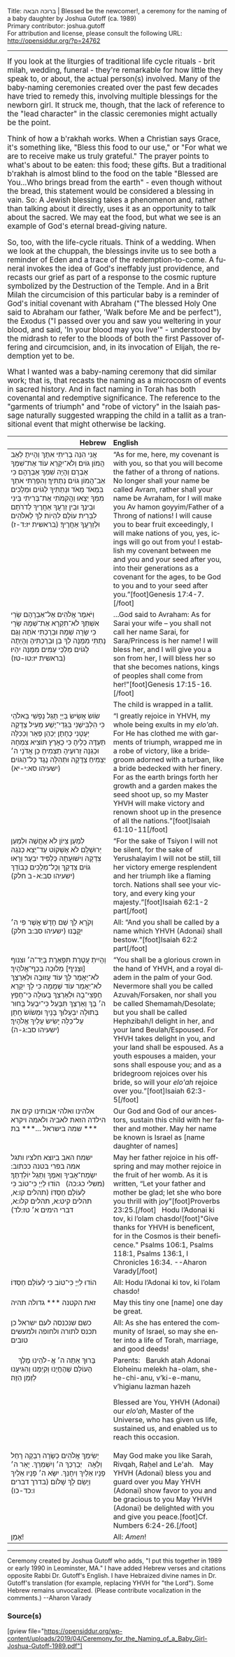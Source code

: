 <html>
<head></head>
<body>
Title: ברוכה הבאה | Blessed be the newcomer!, a ceremony for the naming of a baby daughter by Joshua Gutoff (ca. 1989)<br />
Primary contributor: joshua.gutoff<br />
For attribution and license, please consult the following URL: <a href="http://opensiddur.org/?p=24762">http://opensiddur.org/?p=24762</a>
<p />
<hr />

<div class="english" lang="en" style="font-size: 1.2em;">
If you look at the liturgies of traditional life cycle rituals - brit milah, wedding, funeral - they're remarkable for how little they speak to, or about, the actual person(s) involved. Many of the baby-naming ceremonies created over the past few decades have tried to remedy this, involving multiple blessings for the newborn girl. It struck me, though, that the lack of reference to the "lead character" in the classic ceremonies might actually be the point.

Think of how a b'rakhah works. When a Christian says Grace, it's something like, "Bless this food to our use," or "For what we are to receive make us truly grateful." The prayer points to what's about to be eaten: this food; these gifts. But a traditional b'rakhah is almost blind to the food on the table "Blessed are You...Who brings bread from the earth" - even though without the bread, this statement would be considered a blessing in vain. So: A Jewish blessing takes a phenomenon and, rather than talking about it directly, uses it as an opportunity to talk about the sacred. We may eat the food, but what we see is an example of God's eternal bread-giving nature.

So, too, with the life-cycle rituals. Think of a wedding. When we look at the chuppah, the blessings invite us to see both a reminder of Eden and a trace of the redemption-to-come. A funeral invokes the idea of God's ineffably just providence, and recasts our grief as part of a response to the cosmic rupture symbolized by the Destruction of the Temple. And in a Brit Milah the circumcision of this particular baby is a reminder of God's initial covenant with Abraham ("The blessed Holy One said to Abraham our father, 'Walk before Me and be perfect"), the Exodus ("I passed over you and saw you weltering in your blood, and said, 'In your blood may you live'" - understood by the midrash to refer to the bloods of both the first Passover offering and circumcision, and, in its invocation of Elijah, the redemption yet to be.

What I wanted was a baby-naming ceremony that did similar work; that is, that recasts the naming as a microcosm of events in sacred history. And in fact naming in Torah has both covenantal and redemptive significance. The reference to the "garments of triumph" and "robe of victory" in the Isaiah passage naturally suggested wrapping the child in a tallit as a transitional event that might otherwise be lacking.
</div>

<table style="margin-left: auto;margin-right: auto;" class="draggable">
<thead><tr><th id="x" style="text-align: right;">Hebrew</th><th style="text-align: left;">English</th></tr></thead>
<tbody>
<tr><td style="vertical-align:top;" width="46%">
<div class="liturgy" lang="he">
אֲנִי הִנֵּה בְרִיתִי אִתָּךְ וְהָיִיתָ לְאַב הֲמוֹן גּוֹיִם׃ וְלֹא־יִקָּרֵא עוֹד אֶת־שִׁמְךָ אַבְרָם וְהָיָה שִׁמְךָ אַבְרָהָם כִּי אַב־הֲמוֹן גּוֹיִם נְתַתִּיךָ׃ וְהִפְרֵתִי אֹתְךָ בִּמְאֹד מְאֹד וּנְתַתִּיךָ לְגוֹיִם וּמְלָכִים מִמְּךָ יֵצֵאוּ׃ וַהֲקִמֹתִי אֶת־בְּרִיתִי בֵּינִי וּבֵינֶךָ וּבֵין זַרְעֲךָ אַחֲרֶיךָ לְדֹרֹתָם לִבְרִית עוֹלָם לִהְיוֹת לְךָ לֵאלֹהִים וּלְזַרְעֲךָ אַחֲרֶיךָ׃ <span class="citation">(בראשית יז:ד-ז)</span>
</span></div></td>
 
<td style="vertical-align:top;" width="53%">
<div class="english" lang="en">
“As for me, here, my covenant is with you, so that you will become the father of a throng of nations. No longer shall your name be called Avram, rather shall your name be Avraham, for I will make you Av hamon goyyim/Father of a Throng of nations! I will cause you to bear fruit exceedingly, I will make nations of you, yes, icings will go out from you! I establish my covenant between me and you and your seed after you, into their generations as a covenant for the ages, to be God to you and to your seed after you.”[foot]Genesis 17:4-7.[/foot]
</div></td></tr>


<tr><td style="vertical-align:top;" width="46%">
<div class="liturgy" lang="he">
וַיֹּאמֶר אֱלֹהִים אֶל־אַבְרָהָם שָׂרַי אִשְׁתְּךָ לֹא־תִקְרָא אֶת־שְׁמָהּ שָׂרָי כִּי שָׂרָה שְׁמָהּ׃ וּבֵרַכְתִּי אֹתָהּ וְגַם נָתַתִּי מִמֶּנָּה לְךָ בֵּן וּבֵרַכְתִּיהָ וְהָיְתָה לְגוֹיִם מַלְכֵי עַמִּים מִמֶּנָּה יִהְיוּ׃ <span class="citation">(בראשית יז:טו-טז)</span>
</span></div></td>
 
<td style="vertical-align:top;" width="53%">
<div class="english" lang="en">
…God said to Avraham: As for Sarai your wife – you shall not call her name Sarai, for Sara/Princess is her name! I will bless her, and I will give you a son from her, I will bless her so that she becomes nations, kings of peoples shall come from her!”[foot]Genesis 17:15-16.[/foot]
</div></td></tr>


<tr><td style="vertical-align:top;" width="46%">
<div class="liturgy" lang="he">

</span></div></td>
 
<td style="vertical-align:top;" width="53%">
<div class="english" lang="en">
<span class="instruction">The child is wrapped in a tallit.</span>
</div></td></tr>


<tr><td style="vertical-align:top;" width="46%">
<div class="liturgy" lang="he">
שׂוֹשׂ אָשִׂישׂ בַּיְיָ תָּגֵל נַפְשִׁי בֵּאלֹהַי כִּי הִלְבִּישַׁנִי בִּגְדֵי־יֶשַׁע מְעִיל צְדָקָה יְעָטָנִי כֶּחָתָן יְכַהֵן פְּאֵר וְכַכַּלָּה תַּעְדֶּה כֵלֶיהָ׃ כִּי כָאָרֶץ תּוֹצִיא צִמְחָהּ וּכְגַנָּה זֵרוּעֶיהָ תַצְמִיחַ כֵּן אֲדֹנָי ה׳ יַצְמִיחַ צְדָקָה וּתְהִלָּה נֶגֶד כָּל־הַגּוֹיִם׃ <span class="citation">(ישעיהו סא:י-יא)</span>
</span></div></td>
 
<td style="vertical-align:top;" width="53%">
<div class="english" lang="en">
“I greatly rejoice in YHVH, my whole being exults in my <em>elo'ah</em>. For He has clothed me with garments of triumph, wrapped me in a robe of victory, like a bridegroom adorned with a turban, like a bride bedecked with her finery. For as the earth brings forth her growth and a garden makes the seed shoot up, so my Master YHVH will make victory and renown shoot up in the presence of all the nations.”[foot]Isaiah 61:10-11[/foot]
</div></td></tr>


<tr><td style="vertical-align:top;" width="46%">
<div class="liturgy" lang="he">
לְמַעַן צִיּוֹן לֹא אֶחֱשֶׁה וּלְמַעַן יְרוּשָׁלִַם לֹא אֶשְׁקוֹט עַד־יֵצֵא כַנֹּגַהּ צִדְקָהּ וִישׁוּעָתָהּ כְּלַפִּיד יִבְעָר׃ וְרָאוּ גוֹיִם צִדְקֵךְ וְכָל־מְלָכִים כְּבוֹדֵךְ <span class="citation">(ישעיהו סב:א-ב חלק)</span>
</span></div></td>
 
<td style="vertical-align:top;" width="53%">
<div class="english" lang="en">
“For the sake of Tsiyon I will not be silent, for the sake of Yerushalayim I will not be still, till her victory emerge resplendent and her triumph like a flaming torch. Nations shall see your victory, and every king your majesty.”[foot]Isaiah 62:1-2 part[/foot]
</div></td></tr>


<tr><td style="vertical-align:top;" width="46%">
<div class="liturgy" lang="he">
וְקֹרָא לָךְ שֵׁם חָדָשׁ אֲשֶׁר פִּי ה׳ יִקֳּבֶנּוּ׃ <span class="citation">(ישעיהו סב:ב חלק)</span>
</span></div></td>
 
<td style="vertical-align:top;" width="53%">
<div class="english" lang="en">
<span class="instruction">All:</span> “And you shall be called by a name which YHVH (Adonai) shall bestow.”[foot]Isaiah 62:2 part[/foot]
</div></td></tr>


<tr><td style="vertical-align:top;" width="46%">
<div class="liturgy" lang="he">
וְהָיִיתְ עֲטֶרֶת תִּפְאֶרֶת בְּיַד־ה׳ וצנוף [וּצְנִיף] מְלוּכָה בְּכַף־אֱלֹהָיִךְ׃ לֹא־יֵאָמֵר לָךְ עוֹד עֲזוּבָה וּלְאַרְצֵךְ לֹא־יֵאָמֵר עוֹד שְׁמָמָה כִּי לָךְ יִקָּרֵא חֶפְצִי־בָהּ וּלְאַרְצֵךְ בְּעוּלָה כִּי־חָפֵץ ה׳ בָּךְ וְאַרְצֵךְ תִּבָּעֵל׃ כִּי־יִבְעַל בָּחוּר בְּתוּלָה יִבְעָלוּךְ בָּנָיִךְ וּמְשׂוֹשׂ חָתָן עַל־כַּלָּה יָשִׂישׂ עָלַיִךְ אֱלֹהָיִךְ׃ <span class="citation">(ישעיהו סב:ג-ה)</span>
</span></div></td>
 
<td style="vertical-align:top;" width="53%">
<div class="english" lang="en">
“You shall be a glorious crown in the hand of YHVH, and a royal diadem in the palm of your God. Nevermore shall you be called Azuvah/Forsaken, nor shall you be called Shemamah/Desolate; but you shall be called Hephzibah/I delight in her, and your land Beulah/Espoused. For YHVH takes delight in you, and your land shall be espoused. As a youth espouses a maiden, your sons shall espouse you; and as a bridegroom rejoices over his bride, so will your <em>elo'ah</em> rejoice over you.”[foot]Isaiah 62:3-5[/foot]
</div></td></tr>


<tr><td style="vertical-align:top;" width="46%">
<div class="liturgy" lang="he">
אלהינו ואלהי אבותינו
קים את הילדה הזאת לאביה ולאמה
ויקרא שמה בישראל
...*** בת ***
</span></div></td>
 
<td style="vertical-align:top;" width="53%">
<div class="english" lang="en">
Our God and God of our ancestors, 
sustain this child with her father and mother. 
May her name be known is Israel as
[name daughter of names]
</div></td></tr>


<tr><td style="vertical-align:top;" width="46%">
<div class="liturgy" lang="he">
ישמח האב ביוצא חלציו 
ותגל אמה בפרי בטנה
ככתוב: יִשְׂמַח־אָבִיךָ 
וְאִמֶּךָ וְתָגֵל יוֹלַדְתֶּךָ׃ <span class="citation">(משלי כג:כה)</span>
&nbsp;
הוֹדוּ לַיְיָ כִּי־טוֹב כִּי לְעוֹלָם חַסְדּוֹ׃ <span class="citation">(תהלים קו:א, תהלים קיט:א, תהלים קלו:א, דברי הימים א׳ טז:לד)</span>
</span></div></td>
 
<td style="vertical-align:top;" width="53%">
<div class="english" lang="en">
May her father rejoice in his offspring 
and may mother rejoice in the fruit of her womb. 
As it is written, “Let your father and mother be glad; 
let she who bore you thrill with joy”[foot]Proverbs 23:25.[/foot]
&nbsp;
Hodu l’Adonai ki tov, ki l’olam chasdo![foot]"Give thanks for YHVH is beneficent, for in the Cosmos is their beneficence." Psalms 106:1, Psalms 118:1, Psalms 136:1, I Chronicles 16:34. --Aharon Varady[/foot]
</div></td></tr>


<tr><td style="vertical-align:top;" width="46%">
<div class="liturgy" lang="he">
הוֹדוּ לַיְיָ כִּי־טוֹב כִּי לְעוֹלָם חַסְדּוֹ׃
</span></div></td>
 
<td style="vertical-align:top;" width="53%">
<div class="english" lang="en">
<span class="instruction">All:</span> Hodu l’Adonai ki tov, ki l’olam chasdo!
</div></td></tr>


<tr><td style="vertical-align:top;" width="46%">
<div class="liturgy" lang="he">
זאת הקטנה *** גדולה תהיה
</span></div></td>
 
<td style="vertical-align:top;" width="53%">
<div class="english" lang="en">
May this tiny one [name] one day be great.
</div></td></tr>


<tr><td style="vertical-align:top;" width="46%">
<div class="liturgy" lang="he">
כשם שנכנסה לעם ישראל
כן תכנס לתורה ולחופה ולמעשים טובים
</span></div></td>
 
<td style="vertical-align:top;" width="53%">
<div class="english" lang="en">
<span class="instruction">All:</span> As she has entered the community of Israel, 
so may she enter into a life of Torah, marriage, and good deeds!
</div></td></tr>


<tr><td style="vertical-align:top;" width="46%">
<div class="liturgy" lang="he">
&nbsp;
&nbsp;
בָּרוּךְ אַתָּה
ה׳ אֱ-לֹהֵינוּ
מֶלֶךְ הָעוֹלָם
שֶׁהֶחֱיָנוּ 
וְקִיְמָנוּ
וְהִגִּיעָנוּ לַזְּמַן הַזֶּה׃
</span></div></td>
 
<td style="vertical-align:top;" width="53%">
<div class="english" lang="en">
<span class="instruction">Parents:</span>
&nbsp;
Barukh atah 
Adonai Eloheinu 
melekh ha-olam, 
she-he-chi-anu, 
v’ki-e-manu, 
v’higianu lazman hazeh

Blessed are You, 
YHVH (Adonai) our <em>elo'ah</em>, 
Master of the Universe, 
who has given us life, 
sustained us, 
and enabled us to reach this occasion.
</div></td></tr>


<tr><td style="vertical-align:top;" width="46%">
<div class="liturgy" lang="he">
יְשִׂימֵךְ אֱלֹהִים כְּשָׂרָה רִבְקָה רָחֵל וְלֵאָה
 &nbsp;
יְבָרְכֵךְ ה׳ וְיִשְׁמְרֵךְ.
יָאֵר ה׳ פָּנָיו אֵלַיִךְ וְיִחָנֵּךְ.
יִשָּׂא ה׳ פָּנָיו אֵלַיִךְ וְיָשֵׂם לָךְ שָׁלוֹם׃ <span class="citation">(בדרך דברים ו:כד-כו)</span>
</span></div></td>
 
<td style="vertical-align:top;" width="53%">
<div class="english" lang="en">
May God make you like Sarah, Rivqah, Raḥel and Le'ah.
&nbsp;
May YHVH (Adonai) bless you and guard over you
May YHVH (Adonai) show favor to you and be gracious to you
May YHVH (Adonai) be delighted with you and give you peace.[foot]Cf. Numbers 6:24-26.[/foot]
</div></td></tr>


<tr><td style="vertical-align:top;" width="46%">
<div class="liturgy" lang="he">
אָמֵן!
</span></div></td>
 
<td style="vertical-align:top;" width="53%">
<div class="english" lang="en">
<span class="instruction">All:</span> <em>Amen</em>!
</div></td></tr>
</tbody></table>

<hr />

Ceremony created by Joshua Gutoff who adds, "I put this together in 1989 or early 1990 in Leominster, MA." I have added Hebrew verses and citations opposite Rabbi Dr. Gutoff's English. I have Hebraized divine names in Dr. Gutoff's translation (for example, replacing YHVH for "the Lord"). Some Hebrew remains unvocalized. (Please contribute vocalization in the comments.) --Aharon Varady

<h3>Source(s)</h3>

[gview file="https://opensiddur.org/wp-content/uploads/2019/04/Ceremony_for_the_Naming_of_a_Baby_Girl-Joshua-Gutoff-1989.pdf"]
</body>
</html>